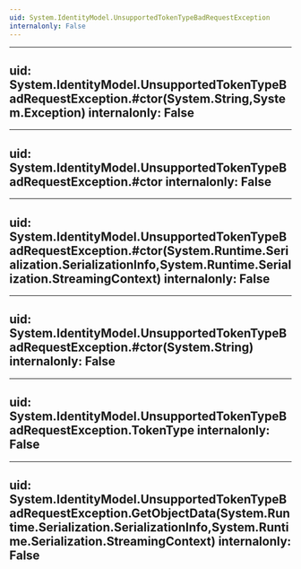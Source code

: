 ```yaml
---
uid: System.IdentityModel.UnsupportedTokenTypeBadRequestException
internalonly: False
---
```


---
uid: System.IdentityModel.UnsupportedTokenTypeBadRequestException.#ctor(System.String,System.Exception)
internalonly: False
---

---
uid: System.IdentityModel.UnsupportedTokenTypeBadRequestException.#ctor
internalonly: False
---

---
uid: System.IdentityModel.UnsupportedTokenTypeBadRequestException.#ctor(System.Runtime.Serialization.SerializationInfo,System.Runtime.Serialization.StreamingContext)
internalonly: False
---

---
uid: System.IdentityModel.UnsupportedTokenTypeBadRequestException.#ctor(System.String)
internalonly: False
---

---
uid: System.IdentityModel.UnsupportedTokenTypeBadRequestException.TokenType
internalonly: False
---

---
uid: System.IdentityModel.UnsupportedTokenTypeBadRequestException.GetObjectData(System.Runtime.Serialization.SerializationInfo,System.Runtime.Serialization.StreamingContext)
internalonly: False
---
